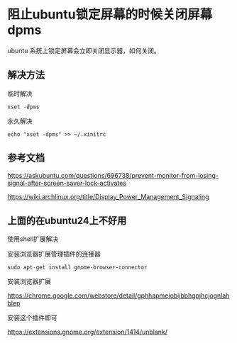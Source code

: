 # 阻止ubuntu锁定屏幕的时候关闭屏幕 dpms

ubuntu 系统上锁定屏幕会立即关闭显示器，如何关闭。

## 解决方法

临时解决
```shell
xset -dpms
```
永久解决

```shell
echo "xset -dpms" >> ~/.xinitrc
```


## 参考文档

https://askubuntu.com/questions/696738/prevent-monitor-from-losing-signal-after-screen-saver-lock-activates

https://wiki.archlinux.org/title/Display_Power_Management_Signaling


## 上面的在ubuntu24上不好用

使用shell扩展解决

安装浏览器扩展管理插件的连接器
```shell
sudo apt-get install gnome-browser-connector
```
安装浏览器扩展

https://chrome.google.com/webstore/detail/gphhapmejobijbbhgpjhcjognlahblep


安装这个插件即可

https://extensions.gnome.org/extension/1414/unblank/